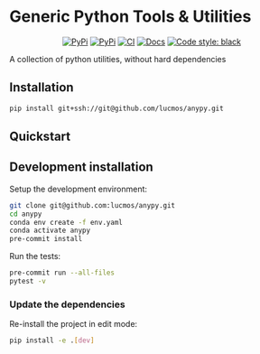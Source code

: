 # Generic Python Tools & Utilities

<p align="center">
    <a href="https://pypi.org/project/anypy/"><img alt="PyPi" src=https://img.shields.io/pypi/v/anypy></a>
    <a href="https://pypi.org/project/anypy/"><img alt="PyPi" src=https://img.shields.io/pypi/dm/anypy></a>
    <a href="https://github.com/lucmos/anypy/actions/workflows/publish.yml"><img alt="CI" src=https://github.com/lucmos/anypy/actions/workflows/publish.yml/badge.svg?event=release></a>
    <a href="https://lucmos.github.io/anypy"><img alt="Docs" src=https://img.shields.io/github/deployments/lucmos/anypy/github-pages?label=docs></a>
    <a href="https://black.readthedocs.io/en/stable/"><img alt="Code style: black" src="https://img.shields.io/badge/code%20style-black-000000.svg"></a>
</p>

A collection of python utilities, without hard dependencies


## Installation

```bash
pip install git+ssh://git@github.com/lucmos/anypy.git
```


## Quickstart

[comment]: <> (> Fill me!)


## Development installation

Setup the development environment:

```bash
git clone git@github.com:lucmos/anypy.git
cd anypy
conda env create -f env.yaml
conda activate anypy
pre-commit install
```

Run the tests:

```bash
pre-commit run --all-files
pytest -v
```


### Update the dependencies

Re-install the project in edit mode:

```bash
pip install -e .[dev]
```
